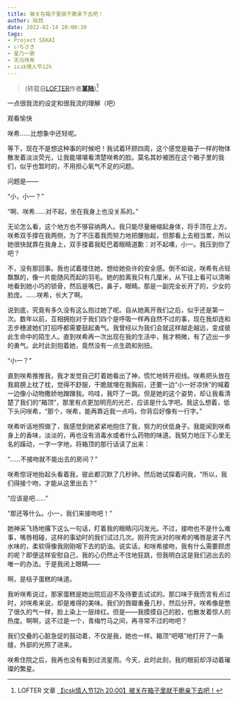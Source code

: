 ```yaml
---
title: 被关在箱子里就干脆亲下去吧！
author: 陆鸩
date: 2022-02-14 20:00:39
tags:
- Project SEKAI
- いちさき
- 星乃一歌
- 天马咲希
- icsk情人节12h
---
```


> (转载自[LOFTER](https://www.lofter.com/)作者[**某陆**](https://niazhenjintianyeshigefeizhen.lofter.com/))[^*]

一点很我流的设定和很我流的理解（吧）

观看愉快

<!-- more -->

咲希……比想象中还轻呢。

等下，现在不是想这种事的时候吧！我试着环顾四周，这个感觉是箱子一样的物体散发着淡淡荧光，让我能堪堪看清楚咲希的脸。莫名其妙被困在这个箱子里的我们，似乎也暂时的，不用担心氧气不足的问题。

问题是——

<span class="base16character-tenmasaki">“小，小一？”</span>

<span class="base16character-hoshinoichika">“啊、咲希……对不起，坐在我身上也没关系的。”</span>

无论怎么看，这个地方也不够容纳两人。我只能尽量蜷缩起身体，将手顶在上方。咲希双手撑在我两侧，为了不压着我而努力地把腰抬起，但那看上去相当累，所以她很快就靠在我身上，双手搂着我眨巴着眼睛道歉：<span class="base16character-tenmasaki">对不起噢，小一。我压到你了吧？</span>

不，没有那回事。我也试着搂住她，想给她些许的安全感。倒不如说，咲希有点轻飘飘的，像一片能随风而起的羽毛。她的脸离我只有几厘米，从下往上看可以清晰地看到她小巧的锁骨，然后是嘴巴，鼻子，眼睛。那是一副完全长开了的，少女的脸庞。……咲希，长大了啊。

说到底，究竟有多久没有这么抱过她了呢。自从她离开我们之后，似乎还是第一次。数年以前，互相拥抱对于我们四个是呼吸一样再自然不过的事，现在我却连和志步穗波她们打招呼都需要鼓起勇气。我曾经以为我们会就这样越走越远，变成彼此生命中的陌生人。直到咲希再一次出现在我的生活中，我才稍微，有了迈出一步的勇气。此时此刻抱着她，竟然没有一点生疏和别扭。

<span class="base16character-tenmasaki">“小一？”</span>

直到咲希推推我，我才发觉自己盯着她看出了神，慌忙地转开视线。咲希把头放在我肩膀上枕了枕，觉得不舒服，干脆就埋在我胸前，还要一边<span class="base16character-tenmasaki">“小一好凉快”</span>的喊着一边像小动物撒娇地蹭蹭我。呜哇，我吓了一跳。但是她的这个姿势，却让我看清楚了我们的“箱顶”，那里有点更加明亮的光芒，应该是什么字吧。我这么想着，低下头问咲希，<span class="base16character-hoshinoichika">“那个，咲希，能再靠近我一点吗，你背后好像有一行字。”</span>

咲希听话地照做了，我感觉到她紧紧地抱住了我，努力的伏低身子。我能闻到咲希身上的香味，淡淡的，再也没有消毒水或者什么药物的味道。我努力地压下心里无名的躁动，一字一字地，将箱顶的那行话读了出来：

<span class="base16character-hoshinoichika">“……不接吻就不能出去的房间？”</span>

咲希惊讶地抬起头看着我，彼此都沉默了几秒钟。然后她试探着问我，<span class="base16character-tenmasaki">“所以，我们得接个吻，才能从这里出去？”</span>

<span class="base16character-hoshinoichika">“应该是吧……”</span>

<span class="base16character-tenmasaki">“那还等什么。小一，我们来接吻吧！”</span>

她神采飞扬地撂下这么一句话，盯着我的眼睛闪闪发光。不过，接吻也不是什么难事，嘴唇相碰，这样的事幼时的我们试过几次。刚开完派对的咲希的嘴唇是波子汽水味的，柔软得像我刚刚咽下去的奶油。说实话，和咲希接吻，我有什么需要顾虑的呢？即便这样安慰自己，我的心仍然止不住地狂跳，但我明白这是我们逃出去的唯一的办法。于是我闭上眼睛——

啊，是桔子蛋糕的味道。

我听咲希说过，那家蛋糕是她出院后迫不及待要去试试的。那口味于我而言有点过时，对咲希来说，却是难得的美味。我们的唇瓣重叠几秒，然后分开。咲希像是憋了很久的气一样，脸上染上一层绯红。但是——我摸摸自己的脸，也散发着惊人的热度。啊啊，这不过是一个，青梅竹马之间，再寻常不过的吻吧？

我们交叠的心脏急促的鼓动着，不仅是我，她也一样。箱顶“吧嗒”地打开了一条缝，外部的光照了进来。

咲希住院之后，我再也没有看到过流星雨。今天，此时此刻，我的眼前却浮动着璀璨的繁星。

[^*]: LOFTER 文章 [【icsk情人节12h 20:00】被关在箱子里就干脆亲下去吧！](https://niazhenjintianyeshigefeizhen.lofter.com/post/1f3f83da_2b4adc362/)
